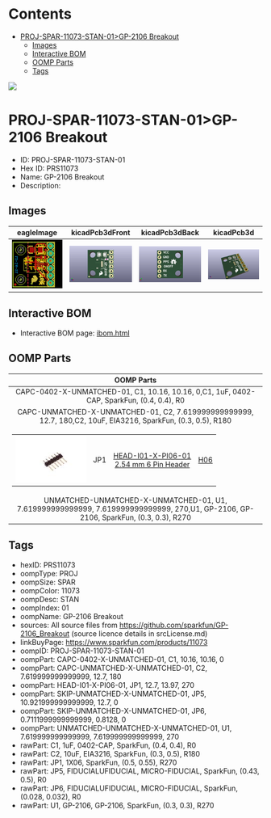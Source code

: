 



Contents
========

* [PROJ-SPAR-11073-STAN-01>GP-2106 Breakout](#proj-spar-11073-stan-01gp-2106-breakout)
	* [Images](#images)
	* [Interactive BOM](#interactive-bom)
	* [OOMP Parts](#oomp-parts)
	* [Tags](#tags)
  
![][im]
# PROJ-SPAR-11073-STAN-01>GP-2106 Breakout

- ID: PROJ-SPAR-11073-STAN-01
- Hex ID: PRS11073
- Name: GP-2106 Breakout
- Description: 

## Images
  
  

|eagleImage|kicadPcb3dFront|kicadPcb3dBack|kicadPcb3d|
| :---: | :---: | :---: | :---: |
|[![eagleImage](eagleImage_140.png)](eagleImage_600.png)|[![kicadPcb3dFront](kicadPcb3dFront_140.png)](kicadPcb3dFront_600.png)|[![kicadPcb3dBack](kicadPcb3dBack_140.png)](kicadPcb3dBack_600.png)|[![kicadPcb3d](kicadPcb3d_140.png)](kicadPcb3d_600.png)|

## Interactive BOM

- Interactive BOM page: [ibom.html](kicad/bom/ibom.html)

## OOMP Parts
  

|OOMP Parts|
| :---: |
|CAPC-0402-X-UNMATCHED-01, C1, 10.16, 10.16, 0,C1, 1uF, 0402-CAP, SparkFun, (0.4, 0.4), R0|
|CAPC-UNMATCHED-X-UNMATCHED-01, C2, 7.619999999999999, 12.7, 180,C2, 10uF, EIA3216, SparkFun, (0.3, 0.5), R180|
|<table><tr><td>![HEAD-I01-X-PI06-01](https://raw.githubusercontent.com/oomlout/oomlout_OOMP_parts/main/HEAD-I01-X-PI06-01/image_140.jpg)</td><td> JP1</td><td>[HEAD-I01-X-PI06-01<br>2.54 mm 6 Pin Header](https://github.com/oomlout/oomlout_OOMP_parts/tree/main/HEAD-I01-X-PI06-01/)</td><td>[H06](https://github.com/oomlout/oomlout_OOMP_parts/tree/main/HEAD-I01-X-PI06-01/)</td></tr></table>|
|UNMATCHED-UNMATCHED-X-UNMATCHED-01, U1, 7.619999999999999, 7.619999999999999, 270,U1, GP-2106, GP-2106, SparkFun, (0.3, 0.3), R270|

## Tags

- hexID: PRS11073
- oompType: PROJ
- oompSize: SPAR
- oompColor: 11073
- oompDesc: STAN
- oompIndex: 01
- oompName: GP-2106 Breakout
- sources: All source files from https://github.com/sparkfun/GP-2106_Breakout (source licence details in srcLicense.md)
- linkBuyPage: https://www.sparkfun.com/products/11073
- oompID: PROJ-SPAR-11073-STAN-01
- oompPart: CAPC-0402-X-UNMATCHED-01, C1, 10.16, 10.16, 0
- oompPart: CAPC-UNMATCHED-X-UNMATCHED-01, C2, 7.619999999999999, 12.7, 180
- oompPart: HEAD-I01-X-PI06-01, JP1, 12.7, 13.97, 270
- oompPart: SKIP-UNMATCHED-X-UNMATCHED-01, JP5, 10.921999999999999, 12.7, 0
- oompPart: SKIP-UNMATCHED-X-UNMATCHED-01, JP6, 0.7111999999999999, 0.8128, 0
- oompPart: UNMATCHED-UNMATCHED-X-UNMATCHED-01, U1, 7.619999999999999, 7.619999999999999, 270
- rawPart: C1, 1uF, 0402-CAP, SparkFun, (0.4, 0.4), R0
- rawPart: C2, 10uF, EIA3216, SparkFun, (0.3, 0.5), R180
- rawPart: JP1, 1X06, SparkFun, (0.5, 0.55), R270
- rawPart: JP5, FIDUCIALUFIDUCIAL, MICRO-FIDUCIAL, SparkFun, (0.43, 0.5), R0
- rawPart: JP6, FIDUCIALUFIDUCIAL, MICRO-FIDUCIAL, SparkFun, (0.028, 0.032), R0
- rawPart: U1, GP-2106, GP-2106, SparkFun, (0.3, 0.3), R270



[im]: kicadPcb3d_450.png
